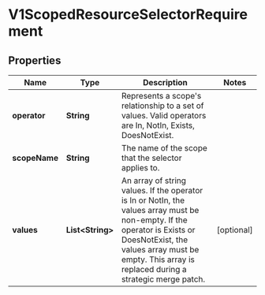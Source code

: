 
# V1ScopedResourceSelectorRequirement

## Properties
Name | Type | Description | Notes
------------ | ------------- | ------------- | -------------
**operator** | **String** | Represents a scope&#39;s relationship to a set of values. Valid operators are In, NotIn, Exists, DoesNotExist. | 
**scopeName** | **String** | The name of the scope that the selector applies to. | 
**values** | **List&lt;String&gt;** | An array of string values. If the operator is In or NotIn, the values array must be non-empty. If the operator is Exists or DoesNotExist, the values array must be empty. This array is replaced during a strategic merge patch. |  [optional]



